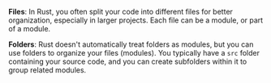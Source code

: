 **Files**: In Rust, you often split your code into different files for better organization, especially in larger projects. Each file can be a module, or part of a module.

**Folders**: Rust doesn't automatically treat folders as modules, but you can use folders to organize your files (modules). You typically have a `src` folder containing your source code, and you can create subfolders within it to group related modules.